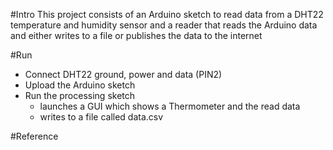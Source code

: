 #Intro
This project consists of an Arduino sketch to read data from a DHT22 temperature and humidity sensor and a reader that reads the Arduino data and either writes to a file or publishes the data to the internet

#Run
- Connect DHT22 ground, power and data (PIN2)
- Upload the Arduino sketch
- Run the processing sketch
	- launches a GUI which shows a Thermometer and the read data
	- writes to a file called data.csv

#Reference
